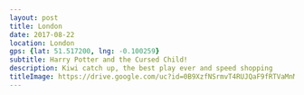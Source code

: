 ```yaml
---
layout: post
title: London
date: 2017-08-22
location: London
gps: {lat: 51.517200, lng: -0.100259}
subtitle: Harry Potter and the Cursed Child!
description: Kiwi catch up, the best play ever and speed shopping
titleImage: https://drive.google.com/uc?id=0B9XzfNSrmvT4RUJQaF9fRTVaMnM
---
```

